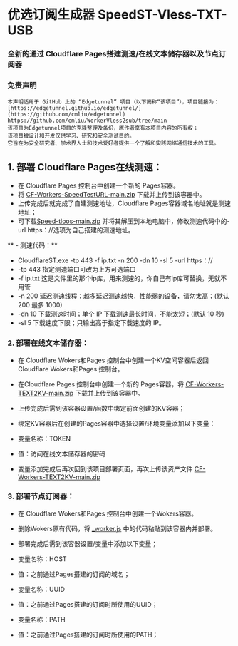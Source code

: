 # 优选订阅生成器 SpeedST-Vless-TXT-USB

### 全新的通过 Cloudflare Pages搭建测速/在线文本储存器以及节点订阅器

### 免责声明
```
本声明适用于 GitHub 上的 “Edgetunnel” 项目（以下简称“该项目”），项目链接为：
[https://edgetunnel.github.io/edgetunnel/](https://github.com/cmliu/edgetunnel)
https://github.com/cmliu/WorkerVless2sub/tree/main
该项目为Edgetunnel项目的克隆整理及备份，原作者享有本项目内容的所有权；
该项目被设计和开发仅供学习、研究和安全测试目的。
它旨在为安全研究者、学术界人士和技术爱好者提供一个了解和实践网络通信技术的工具。
```

## 1. 部署 Cloudflare Pages在线测速：

   - 在 Cloudflare Pages 控制台中创建一个新的 Pages容器。
   - 将 [CF-Workers-SpeedTestURL-main.zip](https://github.com/zuimengren/SpeedST-Vless-TXT-USB/blob/mian/CF-Workers-SpeedTestURL-main.zip)  下载并上传到该容器中。
   - 上传完成后就完成了自建测速地址，Cloudflare Pages容器域名地址就是测速地址；
   - 可下载[Speed-tloos-main.zip](https://github.com/zuimengren/SpeedST-Vless-TXT-USB/blob/mian/Speed-tloos-main.zip)  并将其解压到本地电脑中，修改测速代码中的-url https：//选项为自己搭建的测速地址。

**   - 测速代码：**
   - CloudflareST.exe -tp 443 -f ip.txt -n 200 -dn 10 -sl 5 -url https：//
   - -tp 443 指定测速端口可改为上方可选端口
   - -f ip.txt 这是文件里的那个ip库，用来测速的，你自己有ip库可替换，无就不用管
   - -n 200 延迟测速线程；越多延迟测速越快，性能弱的设备，请勿太高；(默认 200 最多 1000)
   - -dn 10 下载测速时间；单个 IP 下载测速最长时间，不能太短；(默认 10 秒)
   - -sl 5 下载速度下限；只输出高于指定下载速度的 IP。


### 2. 部署在线文本储存器：

- 在 Cloudflare Wokers和Pages 控制台中创建一个KV空间容器后返回Cloudflare Wokers和Pages 控制台。
- 在Cloudflare Pages 控制台中创建一个新的 Pages容器，将 [CF-Workers-TEXT2KV-main.zip](https://github.com/zuimengren/SpeedST-Vless-TXT-USB/blob/mian/CF-Workers-TEXT2KV-main.zip)  下载并上传到该容器中。
- 上传完成后需到该容器设置/函数中绑定前面创建的KV容器；
- 绑定KV容器后在创建的Pages容器中选择设置/环境变量添加以下变量：
  
- 变量名称：TOKEN
- 值：访问在线文本储存器的密码

- 变量添加完成后再次回到该项目部署页面，再次上传该资产文件 [CF-Workers-TEXT2KV-main.zip](https://github.com/zuimengren/SpeedST-Vless-TXT-USB/blob/mian/CF-Workers-TEXT2KV-main.zip) 

### 3. 部署节点订阅器：
- 在 Cloudflare Wokers和Pages 控制台中创建一个Wokers容器。
- 删除Wokers原有代码，将 [_worker.js](https://github.com/Onezyh/SpeedST-Vless-TXT-USB/blob/mian/_worker.js)  中的代码粘贴到该容器内并部署。
- 部署完成后需到该容器设置/变量中添加以下变量；
- 变量名称：HOST
- 值：之前通过Pages搭建的订阅的域名；

- 变量名称：UUID
- 值：之前通过Pages搭建的订阅时所使用的UUID；

- 变量名称：PATH
- 值：之前通过Pages搭建的订阅时所使用的PATH；

